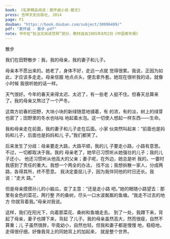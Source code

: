```yaml
---
book: 《名家精品阅读：莫怀戚小说·散文》
press: 吉林文史出版社, 2014
page: P1
douban: "https://book.douban.com/subject/30996489/"
pdf: "莫怀戚 - 散步.pdf"
note: 书中在“批注式阅读范例”部分，教材选自1985年8月2日《中国青年报》
---
```


散步

我们在田野散步：我，我的母亲，我的妻子和儿子。

母亲本不愿出来的。她老了，身体不好，走远一点就
觉得很累。我说，正因为如此，才应该多走走。母亲信服
地点点头，便去拿外套。她现在很听我的话，就像小时候
我很听她的话一样。

天气很好。今年的春天来得太迟、太迟了，有一些老
人挺不住。但春天总算来了。我的母亲又熬过了一个严冬。

这南方初春的田野，大块小块的新绿随意地铺着，有
的浓，有的淡，树上的绿芽也密了；田野里的冬水也咕咕
地起着水泡。这一切使人想起一样东西——生命。

我和母亲走在前面，我的妻子和儿子走在后面。小家
伙突然叫起来：“前面也是妈妈和儿子，后面也是妈妈和儿
子。”我们都笑了。

后来发生了分歧：母亲要走大路，大路平顺，我的儿
子要走小路，小路有意思。不过，一切都取决于我。我的
母亲老了，她早已习惯听从她强壮的儿子；我的儿子还小，
他还习惯听从他高大的父亲；妻子呢，在外边，她总是听
我的。一霎时我感到了责任的重大。我想一个两全的办法，
找不出；我想拆散一家人，分成两路，各得其所，终不愿意。
我决定委屈儿子，因为我伴同他的时日还长。我说：“走大
路。”

但是母亲摸摸孙儿的小脑瓜，变了主意：“还是走小路
吧。”她的眼随小路望去：那里有金色的菜花，两行整
齐的桑树，尽头一口水波粼粼的鱼塘。“我走不过去的地方
你就背着我。”母亲对我说。

这样，我们在阳光下，向着那菜花、桑树和鱼塘走去。
到了一处，我蹲下来，背起了母亲，妻子也蹲下来，背起
了儿子。我的母亲虽然高大，然而很瘦，自然不算重；儿
子虽然很胖，毕竟幼小，自然也轻。但我和妻子都是慢慢
地，稳稳地，走得很仔细，好像我背上的同她背上的加起来，
就是整个世界。
